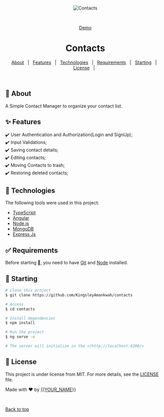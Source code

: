 <div align="center" id="top"> 
  <img src="./.github/app.gif" alt="Contacts" />

&#xa0;

<a href="https://contacts-liart.vercel.app/">Demo</a>

</div>

<h1 align="center">Contacts</h1>

<p align="center">
  <a href="#dart-about">About</a> &#xa0; | &#xa0; 
  <a href="#sparkles-features">Features</a> &#xa0; | &#xa0;
  <a href="#rocket-technologies">Technologies</a> &#xa0; | &#xa0;
  <a href="#white_check_mark-requirements">Requirements</a> &#xa0; | &#xa0;
  <a href="#checkered_flag-starting">Starting</a> &#xa0; | &#xa0;
  <a href="#memo-license">License</a> &#xa0; | &#xa0;
</p>

<br>

## :dart: About

A Simple Contact Manager to organize your contact list.

## :sparkles: Features

:heavy_check_mark: User Authentication and Authorization(Login and SignUp);\
:heavy_check_mark: Input Validations;\
:heavy_check_mark: Saving contact details;\
:heavy_check_mark: Editing contacts;\
:heavy_check_mark: Moving Contacts to trash;\
:heavy_check_mark: Restoring deleted contacts;

## :rocket: Technologies

The following tools were used in this project:

- [TypeScript](https://www.typescriptlang.org/)
- [Angular](https://expo.io/)
- [Node.js](https://nodejs.org/en/)
- [MongoDB](https://pt-br.reactjs.org/)
- [Express Js](https://expressjs.com/)

## :white_check_mark: Requirements

Before starting :checkered_flag:, you need to have [Git](https://git-scm.com) and [Node](https://nodejs.org/en/) installed.

## :checkered_flag: Starting

```bash
# Clone this project
$ git clone https://github.com/KingsleyAmankwah/contacts

# Access
$ cd contacts

# Install dependencies
$ npm install

# Run the project
$ ng serve -o

# The server will initialize in the <(http://localhost:4200/>
```

## :memo: License

This project is under license from MIT. For more details, see the [LICENSE](LICENSE.md) file.

Made with :heart: by <a href="https://github.com/{{YOUR_GITHUB_USERNAME}}" target="_blank">{{YOUR_NAME}}</a>

&#xa0;

<a href="#top">Back to top</a>

